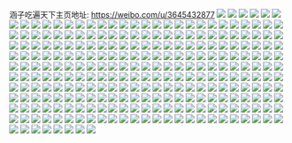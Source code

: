 涵子吃遍天下主页地址: https://weibo.com/u/3645432877 
![](https://wx4.sinaimg.cn/mw2000/d948e42dly1h9in4d54nrj20sm1deqex.jpg) 
![](https://wx4.sinaimg.cn/mw2000/d948e42dly1h9ibvwyl3kj22db2wx1l0.jpg) 
![](https://wx4.sinaimg.cn/mw2000/d948e42dly1h9ibvzeu5kj22al2tvqv7.jpg) 
![](https://wx4.sinaimg.cn/mw2000/d948e42dly1h9ibw0haduj22ba2bab29.jpg) 
![](https://wx4.sinaimg.cn/mw2000/d948e42dly1h9f157jtqyj20n00mmadi.jpg) 
![](https://wx4.sinaimg.cn/mw2000/d948e42dly1h9f1gttcktj20u0140gv9.jpg) 
![](https://wx4.sinaimg.cn/mw2000/d948e42dly1h9ct05n1gyj20u0190wm4.jpg) 
![](https://wx4.sinaimg.cn/mw2000/d948e42dly1h9d430wwh8j20u00wuq9t.jpg) 
![](https://wx4.sinaimg.cn/mw2000/d948e42dly1h9dxsm3yydj20tu0uuq9d.jpg) 
![](https://wx4.sinaimg.cn/mw2000/d948e42dly1h9607gk9baj20ty0xotik.jpg) 
![](https://wx4.sinaimg.cn/mw2000/d948e42dly1h95hhpmwclj227f2rk1kz.jpg) 
![](https://wx4.sinaimg.cn/mw2000/d948e42dly1h94kj7v85aj20km10m45v.jpg) 
![](https://wx4.sinaimg.cn/mw2000/d948e42dly1h94jyt75fcj20n014vk47.jpg) 
![](https://wx4.sinaimg.cn/mw2000/d948e42dly1h94jytladwj20ld11xwln.jpg) 
![](https://wx4.sinaimg.cn/mw2000/d948e42dly1h92daqeug9j20jm0jh0un.jpg) 
![](https://wx4.sinaimg.cn/mw2000/d948e42dly1h92d9b618tj20mz0wqn11.jpg) 
![](https://wx4.sinaimg.cn/mw2000/d948e42dly1h927v86s8mj20n00pfwgh.jpg) 
![](https://wx4.sinaimg.cn/mw2000/d948e42dly1h9608btb13j20u0140akb.jpg) 
![](https://wx4.sinaimg.cn/mw2000/d948e42dly1h919p86vqzj20tw13wdmf.jpg) 
![](https://wx4.sinaimg.cn/mw2000/d948e42dly1h8umeoows9j20t70vfgq4.jpg) 
![](https://wx4.sinaimg.cn/mw2000/d948e42dly1h8ul98ed90j20u0140dot.jpg) 
![](https://wx4.sinaimg.cn/mw2000/d948e42dly1h8ul99xt8uj210n0u0grh.jpg) 
![](https://wx4.sinaimg.cn/mw2000/d948e42dly1h8ul9b4c1tj20u0140wmi.jpg) 
![](https://wx4.sinaimg.cn/mw2000/d948e42dly1h8ul9apngoj20u0140dp9.jpg) 
![](https://wx4.sinaimg.cn/mw2000/d948e42dly1h914m7isdhj20lh0z90w9.jpg) 
![](https://wx4.sinaimg.cn/mw2000/d948e42dly1h8sc85j5i7j20sg0wadj8.jpg) 
![](https://wx4.sinaimg.cn/mw2000/d948e42dly1h8kihljrh3j20n009h0tw.jpg) 
![](https://wx4.sinaimg.cn/mw2000/d948e42dly1h8j5t3np0bj20n00uo78g.jpg) 
![](https://wx4.sinaimg.cn/mw2000/d948e42dly1h8j5bov5ebj20n00mlq6e.jpg) 
![](https://wx4.sinaimg.cn/mw2000/d948e42dly1h8hhx9rrfuj20u0140jxz.jpg) 
![](https://wx4.sinaimg.cn/mw2000/d948e42dly1h8hhx97hinj20u0140grs.jpg) 
![](https://wx4.sinaimg.cn/mw2000/d948e42dly1h8d0ibssr5j20mx0hoaby.jpg) 
![](https://wx4.sinaimg.cn/mw2000/d948e42dly1h9gh8i39jvj20tu13u78y.jpg) 
![](https://wx4.sinaimg.cn/mw2000/d948e42dly1h8c0l3pj2kj20n01dsn1j.jpg) 
![](https://wx4.sinaimg.cn/mw2000/d948e42dly1h8byb3rllpj20u013n7bs.jpg) 
![](https://wx4.sinaimg.cn/mw2000/d948e42dly1h8byb50zcjj20u010iqbk.jpg) 
![](https://wx4.sinaimg.cn/mw2000/d948e42dly1h8byb4adonj20u0140wjk.jpg) 
![](https://wx4.sinaimg.cn/mw2000/d948e42dly1h8eccmdw2ij20u0140doy.jpg) 
![](https://wx4.sinaimg.cn/mw2000/d948e42dly1h874v4ml0aj20u0140th2.jpg) 
![](https://wx4.sinaimg.cn/mw2000/d948e42dly1h874v5ea8pj20u013zqam.jpg) 
![](https://wx4.sinaimg.cn/mw2000/d948e42dly1h874v504jjj20u0140n59.jpg) 
![](https://wx4.sinaimg.cn/mw2000/d948e42dly1h874v47lm6j20ti13ddml.jpg) 
![](https://wx4.sinaimg.cn/mw2000/d948e42dly1h87iqk2z5nj20n01drgph.jpg) 
![](https://wx4.sinaimg.cn/mw2000/d948e42dly1h83zag53r4j20u00x018y.jpg) 
![](https://wx4.sinaimg.cn/mw2000/d948e42dly1h83w07z614j20tg0we0zq.jpg) 
![](https://wx4.sinaimg.cn/mw2000/d948e42dly1h83vlowz0bj20tw0yeqbr.jpg) 
![](https://wx4.sinaimg.cn/mw2000/d948e42dly1h83vkeuuvsj20u0140gsa.jpg) 
![](https://wx4.sinaimg.cn/mw2000/d948e42dly1h83vkg5cboj21920u0q95.jpg) 
![](https://wx4.sinaimg.cn/mw2000/d948e42dly1h8c168jz6vj20u01ab7ch.jpg) 
![](https://wx4.sinaimg.cn/mw2000/d948e42dly1h80fxtp29tj20u0141tfz.jpg) 
![](https://wx4.sinaimg.cn/mw2000/d948e42dly1h80fxu5h6ej20u014045n.jpg) 
![](https://wx4.sinaimg.cn/mw2000/d948e42dly1h7ys1up29xj20tw13wn51.jpg) 
![](https://wx4.sinaimg.cn/mw2000/d948e42dly1h7ys1r3a0oj20u00u0q8p.jpg) 
![](https://wx4.sinaimg.cn/mw2000/d948e42dly1h7ys21ravfj20my0r0adw.jpg) 
![](https://wx4.sinaimg.cn/mw2000/d948e42dly1h7ys2fgypfj20tu13u7cf.jpg) 
![](https://wx4.sinaimg.cn/mw2000/d948e42dly1h7ys2y2eh0j20ty0z446h.jpg) 
![](https://wx4.sinaimg.cn/mw2000/d948e42dly1h7ys3i7zdij20u00ya0zd.jpg) 
![](https://wx4.sinaimg.cn/mw2000/d948e42dly1h7yzg9td2ej20u0140wif.jpg) 
![](https://wx4.sinaimg.cn/mw2000/d948e42dly1h80gwkt8srj20u00y1dm3.jpg) 
![](https://wx4.sinaimg.cn/mw2000/d948e42dly1h7wigvok5zj20tu13ujx8.jpg) 
![](https://wx4.sinaimg.cn/mw2000/d948e42dly1h7wf551pphj20u012g45n.jpg) 
![](https://wx4.sinaimg.cn/mw2000/d948e42dly1h7vxm4jebzj20u0191q8h.jpg) 
![](https://wx4.sinaimg.cn/mw2000/d948e42dly1h7vxgzbhirj20tu13ujyx.jpg) 
![](https://wx4.sinaimg.cn/mw2000/d948e42dly1h7vxbmfi3aj20u00yfwk0.jpg) 
![](https://wx4.sinaimg.cn/mw2000/d948e42dly1h7vxeulfl1j20u00vg458.jpg) 
![](https://wx4.sinaimg.cn/mw2000/d948e42dly1h7vxfpqwtvj20ty13ywja.jpg) 
![](https://wx4.sinaimg.cn/mw2000/d948e42dly1h7vxgyrvjbj20tu0z8dke.jpg) 
![](https://wx4.sinaimg.cn/mw2000/d948e42dly1h7ui4j65skj20u018ztfx.jpg) 
![](https://wx4.sinaimg.cn/mw2000/d948e42dly1h7ui4jgkdbj20u018zn2w.jpg) 
![](https://wx4.sinaimg.cn/mw2000/d948e42dly1h7ui4hh1vkj20u01910yq.jpg) 
![](https://wx4.sinaimg.cn/mw2000/d948e42dly1h7ui4fkjg7j20u019044u.jpg) 
![](https://wx4.sinaimg.cn/mw2000/d948e42dly1h7ui4gnwcuj20u018z0yd.jpg) 
![](https://wx4.sinaimg.cn/mw2000/d948e42dly1h7ui4g9uhuj20u018zjxo.jpg) 
![](https://wx4.sinaimg.cn/mw2000/d948e42dly1h7ui4ivf48j20u018z10v.jpg) 
![](https://wx4.sinaimg.cn/mw2000/d948e42dly1h7ui4eqyx4j20u018z0yw.jpg) 
![](https://wx4.sinaimg.cn/mw2000/d948e42dly1h7ui4i65r0j20u018z0yx.jpg) 
![](https://wx4.sinaimg.cn/mw2000/d948e42dly1h7ui4h0t9yj20u018zn1k.jpg) 
![](https://wx4.sinaimg.cn/mw2000/d948e42dly1h7vwzypw2wj20u00jwq63.jpg) 
![](https://wx4.sinaimg.cn/mw2000/d948e42dly1h7vwzya3k4j20u014044b.jpg) 
![](https://wx4.sinaimg.cn/mw2000/d948e42dly1h7vwzywsmtj20u0140q9s.jpg) 
![](https://wx4.sinaimg.cn/mw2000/d948e42dly1h7vwzyjo5lj20u018zdpc.jpg) 
![](https://wx4.sinaimg.cn/mw2000/d948e42dly1h7tge1tu9aj20sg19nwpr.jpg) 
![](https://wx4.sinaimg.cn/mw2000/d948e42dly1h7qztgkopgj22082obhdu.jpg) 
![](https://wx4.sinaimg.cn/mw2000/d948e42dly1h7qzp9wiypj22db35sb2b.jpg) 
![](https://wx4.sinaimg.cn/mw2000/d948e42dly1h7qzpfpfewj22dc35su0z.jpg) 
![](https://wx4.sinaimg.cn/mw2000/d948e42dly1h7nsiqmonjj20tu13udmc.jpg) 
![](https://wx4.sinaimg.cn/mw2000/d948e42dly1h7ns0wgzrdj20ty13y48s.jpg) 
![](https://wx4.sinaimg.cn/mw2000/d948e42dly1h7nqxwlq18j20n014mjxd.jpg) 
![](https://wx4.sinaimg.cn/mw2000/d948e42dly1h7nqmoixbwj20ty0yctim.jpg) 
![](https://wx4.sinaimg.cn/mw2000/d948e42dly1h7nqos0vkaj20u010wjzk.jpg) 
![](https://wx4.sinaimg.cn/mw2000/d948e42dly1h7nqontqgej20u00z214q.jpg) 
![](https://wx4.sinaimg.cn/mw2000/d948e42dly1h7oyfhqp3nj20u00u07ef.jpg) 
![](https://wx4.sinaimg.cn/mw2000/d948e42dly1h7oymzpa6vj20u80u0gty.jpg) 
![](https://wx4.sinaimg.cn/mw2000/d948e42dly1h7c592po4ij20sg16ok3p.jpg) 
![](https://wx4.sinaimg.cn/mw2000/d948e42dly1h7c59rm4nlj20u4102dmc.jpg) 
![](https://wx4.sinaimg.cn/mw2000/d948e42dly1h7c5akw9agj20tu13u40q.jpg) 
![](https://wx4.sinaimg.cn/mw2000/d948e42dly1h7ef9s86d6j20u00u0423.jpg) 
![](https://wx4.sinaimg.cn/mw2000/d948e42dly1h7nso1bg4vj20u0140q90.jpg) 
![](https://wx4.sinaimg.cn/mw2000/d948e42dly1h7nso072ppj20tu13u7ck.jpg) 
![](https://wx4.sinaimg.cn/mw2000/d948e42dly1h7nso0pl9yj20y60u414d.jpg) 
![](https://wx4.sinaimg.cn/mw2000/d948e42dly1h7ef8sb0bwj213s0tudis.jpg) 
![](https://wx4.sinaimg.cn/mw2000/d948e42dly1h7nso2g2hxj20u011rjyj.jpg) 
![](https://wx4.sinaimg.cn/mw2000/d948e42dly1h7nso1tt0aj20sg1ddq9k.jpg) 
![](https://wx4.sinaimg.cn/mw2000/d948e42dly1h7nso24fjxj20u0140101.jpg) 
![](https://wx4.sinaimg.cn/mw2000/d948e42dly1h7nsnzqgynj20u00u0tey.jpg) 
![](https://wx4.sinaimg.cn/mw2000/d948e42dly1h7acgksdyzj20nq0go417.jpg) 
![](https://wx4.sinaimg.cn/mw2000/d948e42dly1h79tvhi2zej20qz0frjrp.jpg) 
![](https://wx4.sinaimg.cn/mw2000/d948e42dly1h79tviksg1j20pa0huacs.jpg) 
![](https://wx4.sinaimg.cn/mw2000/d948e42dly1h79tvh24w2j20om0hpgo4.jpg) 
![](https://wx4.sinaimg.cn/mw2000/d948e42dly1h79txh62lpj20d50b9dgf.jpg) 
![](https://wx4.sinaimg.cn/mw2000/d948e42dly1h79kvcqsoaj20u01407au.jpg) 
![](https://wx4.sinaimg.cn/mw2000/d948e42dly1h77noiu07hj21ra252dj8.jpg) 
![](https://wx4.sinaimg.cn/mw2000/d948e42dly1h77nognc9tj213s1ds401.jpg) 
![](https://wx4.sinaimg.cn/mw2000/d948e42dly1h7l66td95cj20u013zjzu.jpg) 
![](https://wx4.sinaimg.cn/mw2000/d948e42dly1h7l66tlccmj20u0140dn5.jpg) 
![](https://wx4.sinaimg.cn/mw2000/d948e42dly1h7l66t0l2lj20u013z46x.jpg) 
![](https://wx4.sinaimg.cn/mw2000/d948e42dly1h76h3o5r1bj21400u0n8y.jpg) 
![](https://wx4.sinaimg.cn/mw2000/d948e42dly1h77o74ks1ij20n01dst8r.jpg) 
![](https://wx4.sinaimg.cn/mw2000/d948e42dly1h70eok5o4aj20u0140gm5.jpg) 
![](https://wx4.sinaimg.cn/mw2000/d948e42dly1h6zi96w0s0j20u010yq9q.jpg) 
![](https://wx4.sinaimg.cn/mw2000/d948e42dly1h6ziavnwc1j20u0140qa7.jpg) 
![](https://wx4.sinaimg.cn/mw2000/d948e42dly1h7ntlao9v5j20u0140qbj.jpg) 
![](https://wx4.sinaimg.cn/mw2000/d948e42dly1h9gd40kcpsj20o30u9q6o.jpg) 
![](https://wx4.sinaimg.cn/mw2000/d948e42dly1h6yf8btasij21s035sb2b.jpg) 
![](https://wx4.sinaimg.cn/mw2000/d948e42dly1h6yf6w2kiyj22w429bu0x.jpg) 
![](https://wx4.sinaimg.cn/mw2000/d948e42dly1h6ycbdz0y5j20u0140gu1.jpg) 
![](https://wx4.sinaimg.cn/mw2000/d948e42dly1h6yc8pi1i5j20u01900zi.jpg) 
![](https://wx4.sinaimg.cn/mw2000/d948e42dly1h6yc8l7spqj20u00u0113.jpg) 
![](https://wx4.sinaimg.cn/mw2000/d948e42dly1h6ycaou0adj20u0190jw4.jpg) 
![](https://wx4.sinaimg.cn/mw2000/d948e42dly1h6nxx7zfmij218i1ncad0.jpg) 
![](https://wx4.sinaimg.cn/mw2000/d948e42dly1h6nxx8xcavj21a01pcwyt.jpg) 
![](https://wx4.sinaimg.cn/mw2000/d948e42dly1h6nxx9egfrj21741leqky.jpg) 
![](https://wx4.sinaimg.cn/mw2000/d948e42dly1h6nxxa0uykj21a01pckcr.jpg) 
![](https://wx4.sinaimg.cn/mw2000/d948e42dly1h6ovwidf3yj20u00zqwnm.jpg) 
![](https://wx4.sinaimg.cn/mw2000/d948e42dly1h6ovvgwtrtj20ty1107bn.jpg) 
![](https://wx4.sinaimg.cn/mw2000/d948e42dly1h6ovxftl8gj20wx0u0n0a.jpg) 
![](https://wx4.sinaimg.cn/mw2000/d948e42dly1h6ovuiu68dj20yl0u0wna.jpg) 
![](https://wx4.sinaimg.cn/mw2000/d948e42dly1h6oyvwjg7hj20sg0pxgnx.jpg) 
![](https://wx4.sinaimg.cn/mw2000/d948e42dly1h6py25sfprj20u00z079k.jpg) 
![](https://wx4.sinaimg.cn/mw2000/d948e42dly1h6tom882fcj22dc35shdv.jpg) 
![](https://wx4.sinaimg.cn/mw2000/d948e42dly1h6lin7f0enj220s2p1wz1.jpg) 
![](https://wx4.sinaimg.cn/mw2000/d948e42dly1h6kkfbff7oj20n01ds405.jpg) 
![](https://wx4.sinaimg.cn/mw2000/d948e42dly1h6kh71aq09j20u00wm78x.jpg) 
![](https://wx4.sinaimg.cn/mw2000/d948e42dly1h6kh71ist3j20u011kdkx.jpg) 
![](https://wx4.sinaimg.cn/mw2000/d948e42dly1h6khb0065nj20tw0tw75m.jpg) 
![](https://wx4.sinaimg.cn/mw2000/d948e42dly1h6kerx58v8j20u014076h.jpg) 
![](https://wx4.sinaimg.cn/mw2000/d948e42dly1h6uy3hbmbuj21sm2dh1jg.jpg) 
![](https://wx4.sinaimg.cn/mw2000/d948e42dly1h9ah5rvkz0j20u0190dog.jpg) 
![](https://wx4.sinaimg.cn/mw2000/d948e42dly1h9ah8c3devj20u0140h0q.jpg) 
![](https://wx4.sinaimg.cn/mw2000/d948e42dly1h6fqodxvqaj223x2wlu0y.jpg) 
![](https://wx4.sinaimg.cn/mw2000/d948e42dly1h6fqoa0cvdj229933zb2b.jpg) 
![](https://wx4.sinaimg.cn/mw2000/d948e42dly1h6fqo7zj1fj20u016a47b.jpg) 
![](https://wx4.sinaimg.cn/mw2000/d948e42dly1h6fq1gy4ocj20nu0sg0tg.jpg) 
![](https://wx4.sinaimg.cn/mw2000/d948e42dly1h6fq1hl8q8j21ot23m4pk.jpg) 
![](https://wx4.sinaimg.cn/mw2000/d948e42dly1h6ketu84uej20u00tygna.jpg) 
![](https://wx4.sinaimg.cn/mw2000/d948e42dly1h6ketchgykj20u00zbabe.jpg) 
![](https://wx4.sinaimg.cn/mw2000/d948e42dly1h6kh46e153j20u0140grq.jpg) 
![](https://wx4.sinaimg.cn/mw2000/d948e42dly1h9ah7vh53xj20u01407dn.jpg) 
![](https://wx4.sinaimg.cn/mw2000/d948e42dly1h6de53bfnbj20u0191k0n.jpg) 
![](https://wx4.sinaimg.cn/mw2000/d948e42dly1h6dd5imga6j20zk0u0jx0.jpg) 
![](https://wx4.sinaimg.cn/mw2000/d948e42dly1h6dcz5spgij20u010agmw.jpg) 
![](https://wx4.sinaimg.cn/mw2000/d948e42dly1h6d6gptwymj20u013on3s.jpg) 
![](https://wx4.sinaimg.cn/mw2000/d948e42dly1h6kh56attvj20u014142t.jpg) 
![](https://wx4.sinaimg.cn/mw2000/d948e42dly1h6d669952mj20u0140ad7.jpg) 
![](https://wx4.sinaimg.cn/mw2000/d948e42dly1h6d669otd4j20u0140tc5.jpg) 
![](https://wx4.sinaimg.cn/mw2000/d948e42dly1h6b972hhx4j20u01hddkm.jpg) 
![](https://wx4.sinaimg.cn/mw2000/d948e42dly1h6b92h6r6zj20u01gsqie.jpg) 
![](https://wx4.sinaimg.cn/mw2000/d948e42dly1h6b6igqgvgj20u0191die.jpg) 
![](https://wx4.sinaimg.cn/mw2000/d948e42dly1h6b6ih3rucj20n00yijxg.jpg) 
![](https://wx4.sinaimg.cn/mw2000/d948e42dly1h6b6ihdlq0j20u01410y1.jpg) 
![](https://wx4.sinaimg.cn/mw2000/d948e42dly1h6b6ig29uuj20u0140akv.jpg) 
![](https://wx4.sinaimg.cn/mw2000/d948e42dly1h6b6jybpisj20u013kacf.jpg) 
![](https://wx4.sinaimg.cn/mw2000/d948e42dly1h6b2b80hsyj225g2u81kz.jpg) 
![](https://wx4.sinaimg.cn/mw2000/d948e42dly1h6anc358oxj228v2ztnpf.jpg) 
![](https://wx4.sinaimg.cn/mw2000/d948e42dly1h6a0x39vtrj227y2yl4i7.jpg) 
![](https://wx4.sinaimg.cn/mw2000/d948e42dly1h6dd2d78x9j20u0140gr7.jpg) 
![](https://wx4.sinaimg.cn/mw2000/d948e42dly1h67rfn6ciej20u013hahh.jpg) 
![](https://wx4.sinaimg.cn/mw2000/d948e42dly1h67rfnbv0tj20u0140acn.jpg) 
![](https://wx4.sinaimg.cn/mw2000/d948e42dly1h67rfmye0mj20u01400ur.jpg) 
![](https://wx4.sinaimg.cn/mw2000/d948e42dly1h67rfm46enj20u013uwg2.jpg) 
![](https://wx4.sinaimg.cn/mw2000/d948e42dly1h67rfnwhucj20mz0mz0ul.jpg) 
![](https://wx4.sinaimg.cn/mw2000/d948e42dly1h8pwxqliq3j20u0140wqw.jpg) 
![](https://wx4.sinaimg.cn/mw2000/d948e42dly1h8pwxrgmhyj20tu0x40y0.jpg) 
![](https://wx4.sinaimg.cn/mw2000/d948e42dly1h666xbkk7rj20u01hc76w.jpg) 
![](https://wx4.sinaimg.cn/mw2000/d948e42dly1h6901n5kk6j21sc2apwz5.jpg) 
![](https://wx4.sinaimg.cn/mw2000/d948e42dly1h6bag482ipj20u011cjvk.jpg) 
![](https://wx4.sinaimg.cn/mw2000/d948e42dly1h6bag40jpfj20u00u0tc7.jpg) 
![](https://wx4.sinaimg.cn/mw2000/d948e42dly1h61y7oh58wj21ps24a1kx.jpg) 
![](https://wx4.sinaimg.cn/mw2000/d948e42dly1h61xu786wij20u20wcq4x.jpg) 
![](https://wx4.sinaimg.cn/mw2000/d948e42dly1h61xj6xl1hj20tu0wmte3.jpg) 
![](https://wx4.sinaimg.cn/mw2000/d948e42dly1h61xjof65ej20u40uqwhk.jpg) 
![](https://wx4.sinaimg.cn/mw2000/d948e42dly1h61xla5u7jj20tw18ugr7.jpg) 
![](https://wx4.sinaimg.cn/mw2000/d948e42dly1h61xlslwzej20tu0usag5.jpg) 
![](https://wx4.sinaimg.cn/mw2000/d948e42dly1h6080w2gm9j23402c0hdu.jpg) 
![](https://wx4.sinaimg.cn/mw2000/d948e42dly1h5zqsos5igj211d1ds404.jpg) 
![](https://wx4.sinaimg.cn/mw2000/d948e42dly1h5zqsqnyajj22dc35s471.jpg) 
![](https://wx4.sinaimg.cn/mw2000/d948e42dly1h5zqstjgqaj21vl2i34qp.jpg) 
![](https://wx4.sinaimg.cn/mw2000/d948e42dly1h5zqsu0u54j20u00u07es.jpg) 
![](https://wx4.sinaimg.cn/mw2000/d948e42dly1h5yd21vlt3j21zd28u1kx.jpg) 
![](https://wx4.sinaimg.cn/mw2000/d948e42dly1h5ycvntyzuj21ux2hskjl.jpg) 
![](https://wx4.sinaimg.cn/mw2000/d948e42dly1h606k34oouj21401drwmt.jpg) 
![](https://wx4.sinaimg.cn/mw2000/d948e42dly1h6rfya8b8kj20u0141tf6.jpg) 
![](https://wx4.sinaimg.cn/mw2000/d948e42dly1h73qnk2kdqj21fo1ww77n.jpg) 
![](https://wx4.sinaimg.cn/mw2000/d948e42dly1h8dwrjqbjnj20u00vuwkc.jpg) 
![](https://wx4.sinaimg.cn/mw2000/d948e42dly1h8dws2pd5tj20zp0u0n5u.jpg) 
![](https://wx4.sinaimg.cn/mw2000/d948e42dly1h5s6cd20o2j20sg0xiqdv.jpg) 
![](https://wx4.sinaimg.cn/mw2000/d948e42dly1h5s6djt980j21hc0u0k07.jpg) 
![](https://wx4.sinaimg.cn/mw2000/d948e42dly1h5w4r6puadj20sh0vzjx1.jpg) 
![](https://wx4.sinaimg.cn/mw2000/d948e42dly1h5s6cjwhetj20u00u0dq8.jpg) 
![](https://wx4.sinaimg.cn/mw2000/d948e42dly1h8dwocarrpj20u01407bn.jpg) 
![](https://wx4.sinaimg.cn/mw2000/d948e42dly1h5nl3jj8taj20u0140n3l.jpg) 
![](https://wx4.sinaimg.cn/mw2000/d948e42dly1h5nl67pn59j20u00xidlu.jpg) 
![](https://wx4.sinaimg.cn/mw2000/d948e42dly1h5nl3j5og3j20x90u0n2d.jpg) 
![](https://wx4.sinaimg.cn/mw2000/d948e42dly1h5o5dj8nikj20n00uutdw.jpg) 
![](https://wx4.sinaimg.cn/mw2000/d948e42dly1h5nl3k88wzj20u00u0gqo.jpg) 
![](https://wx4.sinaimg.cn/mw2000/d948e42dly1h73qynkl5bj20mq0mqaga.jpg) 
![](https://wx4.sinaimg.cn/mw2000/d948e42dly1h5mw0v5qi2j20u00xsjyb.jpg) 
![](https://wx4.sinaimg.cn/mw2000/d948e42dly1h5lgn81i1wj20u0140gve.jpg) 
![](https://wx4.sinaimg.cn/mw2000/d948e42dly1h5lgq8teksj20n70n7tby.jpg) 
![](https://wx4.sinaimg.cn/mw2000/d948e42dly1h5k8l6njmtj20u0140the.jpg) 
![](https://wx4.sinaimg.cn/mw2000/d948e42dly1h5k8l6aaunj20u016gwmd.jpg) 
![](https://wx4.sinaimg.cn/mw2000/d948e42dly1h5ha07ubb6j20jw0qbwgd.jpg) 
![](https://wx4.sinaimg.cn/mw2000/d948e42dly1h5lo31rf3ej20u01hcjwv.jpg) 
![](https://wx4.sinaimg.cn/mw2000/d948e42dly1h5low9eo3ej20u01hcjwk.jpg) 
![](https://wx4.sinaimg.cn/mw2000/d948e42dly1h5lo34tprhj21gu0u00y8.jpg) 
![](https://wx4.sinaimg.cn/mw2000/d948e42dly1h5lo34e9stj20u01hcjy2.jpg) 
![](https://wx4.sinaimg.cn/mw2000/d948e42dly1h5lo3721yxj20u01hcdlc.jpg) 
![](https://wx4.sinaimg.cn/mw2000/d948e42dly1h5lo343n2bj20u0126dkk.jpg) 
![](https://wx4.sinaimg.cn/mw2000/d948e42dly1h5lo38633sj20u01hcgs2.jpg) 
![](https://wx4.sinaimg.cn/mw2000/d948e42dly1h5lo37tlcfj20u01h0wjw.jpg) 
![](https://wx4.sinaimg.cn/mw2000/d948e42dly1h5lo39m6b7j20u01gz7c0.jpg) 
![](https://wx4.sinaimg.cn/mw2000/d948e42dly1h5lo3a9t5gj21h30u0dir.jpg) 
![](https://wx4.sinaimg.cn/mw2000/d948e42dly1h57nvxsut8j211z1684bn.jpg) 
![](https://wx4.sinaimg.cn/mw2000/d948e42dly1h5fjt6mcauj20n00yb0vq.jpg) 
![](https://wx4.sinaimg.cn/mw2000/d948e42dly1h55hsx4crhj20ki0g3t9b.jpg) 
![](https://wx4.sinaimg.cn/mw2000/d948e42dly1h4y7f6b5baj21980pf46n.jpg) 
![](https://wx4.sinaimg.cn/mw2000/d948e42dly1h4xge8uwwvj20u014046p.jpg) 
![](https://wx4.sinaimg.cn/mw2000/d948e42dly1h4xgeez96nj20u00u0wly.jpg) 
![](https://wx4.sinaimg.cn/mw2000/d948e42dly1h4xg33l6mrj20u0140adv.jpg) 
![](https://wx4.sinaimg.cn/mw2000/d948e42dly1h4qhkiob7sj20u013zqdz.jpg) 
![](https://wx4.sinaimg.cn/mw2000/d948e42dly1h4ej6mg0n4j21420u0tik.jpg) 
![](https://wx4.sinaimg.cn/mw2000/d948e42dly1h4ej6m6zlzj20v80mygpb.jpg) 
![](https://wx4.sinaimg.cn/mw2000/d948e42dly1h4lwqizrpwj20yr0qt7a1.jpg) 
![](https://wx4.sinaimg.cn/mw2000/d948e42dly1h5w31wlgjjj20u0141jtt.jpg) 
![](https://wx4.sinaimg.cn/mw2000/d948e42dly1h58c4kx33zj21qi1y41kx.jpg) 
![](https://wx4.sinaimg.cn/mw2000/d948e42dly1h58c4nst6kj22c02c01ky.jpg) 
![](https://wx4.sinaimg.cn/mw2000/d948e42dly1h58c4iaexwj23402c0hdt.jpg) 
![](https://wx4.sinaimg.cn/mw2000/d948e42dly1h58c5q1a5qj22c033z7wi.jpg) 
![](https://wx4.sinaimg.cn/mw2000/d948e42dly1h58c4qw3rjj21or23x7wh.jpg) 
![](https://wx4.sinaimg.cn/mw2000/d948e42dly1h58c54k2npj20qm0qmjw9.jpg) 
![](https://wx4.sinaimg.cn/mw2000/d948e42dly1h58c4ynlrlj22bq1ugb29.jpg) 
![](https://wx4.sinaimg.cn/mw2000/d948e42dly1h58c522q7mj22s520pnpd.jpg) 
![](https://wx4.sinaimg.cn/mw2000/d948e42dly1h5xadr1r1oj20te13vmys.jpg) 
![](https://wx4.sinaimg.cn/mw2000/d948e42dly1h58c53xg51j2259259e81.jpg) 
![](https://wx4.sinaimg.cn/mw2000/d948e42dly1h58c562ydvj20rx0rn11z.jpg) 
![](https://wx4.sinaimg.cn/mw2000/d948e42dly1h58c5qyi5lj20n014xn1w.jpg) 
![](https://wx4.sinaimg.cn/mw2000/d948e42dly1h58c5fn9o2j21651767ku.jpg) 
![](https://wx4.sinaimg.cn/mw2000/d948e42dly1h58c5c0xcxj2260260x6p.jpg) 
![](https://wx4.sinaimg.cn/mw2000/d948e42dly1h58c5l8j7pj21qt29p7wh.jpg) 
![](https://wx4.sinaimg.cn/mw2000/d948e42dly1h58c5nffbnj227b2xrqv5.jpg) 
![](https://wx4.sinaimg.cn/mw2000/d948e42dly1h58c5jb4lij21rq1r3x6p.jpg) 
![](https://wx4.sinaimg.cn/mw2000/d948e42dly1h4cah627bwj216r1k6aqf.jpg) 
![](https://wx4.sinaimg.cn/mw2000/d948e42dly1h4cah9fup0j22dc35snpf.jpg) 
![](https://wx4.sinaimg.cn/mw2000/d948e42dly1h4cahfx2t3j22dd35s4qs.jpg) 
